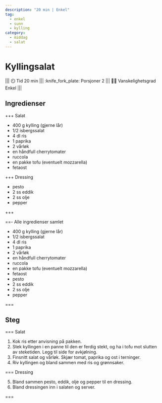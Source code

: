 ```yaml
---
description: "20 min | Enkel"
tag:
  - enkel
  - sunn
  - kylling
category:
  - middag
  - salat
---
```


# Kyllingsalat

<!-- dprint-ignore-start -->
||| :timer_clock: Tid
20 min
||| :knife_fork_plate: Porsjoner
2
||| :cook: Vanskelighetsgrad
Enkel
|||
<!-- dprint-ignore-end -->

## Ingredienser

+++ Salat

- 400 g kylling (gjerne lår)
- 1/2 isbergssalat
- 4 dl ris
- 1 paprika
- 2 vårløk
- en håndfull cherrytomater
- ruccola
- en pakke tofu (eventuelt mozzarella)
- fetaost

+++ Dressing

- pesto
- 2 ss eddik
- 2 ss olje
- pepper

+++

==- Alle ingredienser samlet

- 400 g kylling (gjerne lår)
- 1/2 isbergssalat
- 4 dl ris
- 1 paprika
- 2 vårløk
- en håndfull cherrytomater
- ruccola
- en pakke tofu (eventuelt mozzarella)
- fetaost
- pesto
- 2 ss eddik
- 2 ss olje
- pepper

===

## Steg

=== Salat

1. Kok ris etter anvisning på pakken.
2. Stek kyllingen i en panne til den er ferdig stekt, og ha i tofu mot slutten av
   steketiden. Legg til side for avkjølning.
3. Finsnitt salat og vårløk. Skjær tomat, paprika og ost i terninger.
4. Riv kyllingen og bland sammen med ris og grønnsaker.

=== Dressing

5. Bland sammen pesto, eddik, olje og pepper til en dressing.
6. Bland dressingen inn i salaten og server.

===

<script type="application/ld+json">
{
  "@context": "https://schema.org/",
  "@type": "Recipe",
  "name": "Kyllingsalat",
  "image": "",
  "author": {
    "@type": "Person",
    "name": "Eirik Rolland Enger"
  },
  "datePublished": "2024-05-30",
  "description": "20 min | Enkel",
  "prepTime": "PT20M",
  "cookTime": "PT0M",
  "totalTime": "PT20M",
  "recipeYield": "2 porsjoner",
  "recipeCategory": ["Middag", "Salat"],
  "keywords": "kyllingsalat, salat, middag, enkel, sunn, rask",
  "recipeIngredient": [
    "400 g kylling (gjerne lår)",
    "1/2 isbergssalat",
    "4 dl ris",
    "1 paprika",
    "2 vårløk",
    "en håndfull cherrytomater",
    "ruccola",
    "en pakke tofu (eventuelt mozzarella)",
    "fetaost",
    "pesto",
    "2 ss eddik",
    "2 ss olje",
    "pepper"
  ],
  "recipeInstructions": [
    {
      "@type": "HowToStep",
      "text": "Kok ris etter anvisning på pakken."
    },
    {
      "@type": "HowToStep",
      "text": "Stek kyllingen i en panne til den er ferdig stekt, og ha i tofu mot slutten av steketiden. Legg til side for avkjølning."
    },
    {
      "@type": "HowToStep",
      "text": "Finsnitt salat og vårløk. Skjær tomat, paprika og ost i terninger."
    },
    {
      "@type": "HowToStep",
      "text": "Riv kyllingen og bland sammen med ris og grønnsaker."
    },
    {
      "@type": "HowToStep",
      "text": "Bland sammen pesto, eddik, olje og pepper til en dressing."
    },
    {
      "@type": "HowToStep",
      "text": "Bland dressingen inn i salaten og server."
    }
  ]
}
</script>

